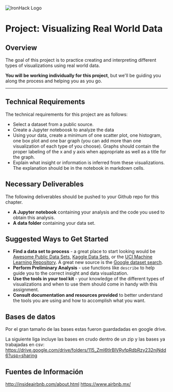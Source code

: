 ![IronHack Logo](https://s3-eu-west-1.amazonaws.com/ih-materials/uploads/upload_d5c5793015fec3be28a63c4fa3dd4d55.png)

# Project: Visualizing Real World Data

## Overview

The goal of this project is to practice creating and interpreting different types of visualizations using real world data.

**You will be working individually for this project**, but we'll be guiding you along the process and helping you as you go. 

---

## Technical Requirements

The technical requirements for this project are as follows:

 - Select a dataset from a public source.
 - Create a Jupyter noteboosk to analyze the data
 - Using your data, create a minimum of one scatter plot, one histogram, one box plot and one bar graph (you can add more than one visualization of each type of you choose). Graphs should contain the proper labeling of the x and y axis when appropriate as well as a title for the graph.
 - Explain what insight or information is inferred from these visualizations. The explanation should be in the notebook in markdown cells.

## Necessary Deliverables

The following deliverables should be pushed to your Github repo for this chapter.

- **A Jupyter notebook** containing your analysis and the code you used to obtain this analysis.
- **A data folder** containing your data set.

## Suggested Ways to Get Started

* **Find a data set to process** - a great place to start looking would be [Awesome Public Data Sets](https://github.com/awesomedata/awesome-public-datasets), [Kaggle Data Sets](https://www.kaggle.com/datasets), or the [UCI Machine Learning Repository](https://archive.ics.uci.edu/ml/index.php). A great new source is the [Google dataset search](https://toolbox.google.com/datasetsearch).
* **Perform Preliminary Analysis** - use functions like `describe` to help guide you to the correct insight and data visualization. 
* **Use the tools in your tool kit** - your knowledge of the different types of visualizations and when to use them should come in handy with this assignment.
* **Consult documentation and resources provided** to better understand the tools you are using and how to accomplish what you want.

## Bases de datos

Por el gran tamaño de las bases estas fueron guardadadas en google drive.

La siguiente liga incluye las bases en crudo dentro de un zip y las bases ya trabajadas en csv:
https://drive.google.com/drive/folders/115_ZmI6tIrBlVRyfpRdbRzy232njNdd6?usp=sharing

## Fuentes de Información

http://insideairbnb.com/about.html
https://www.airbnb.mx/




